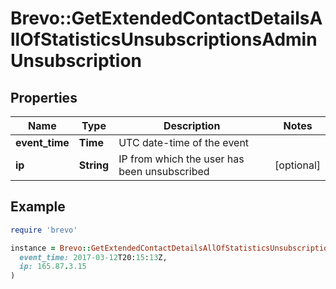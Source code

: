 # Brevo::GetExtendedContactDetailsAllOfStatisticsUnsubscriptionsAdminUnsubscription

## Properties

| Name | Type | Description | Notes |
| ---- | ---- | ----------- | ----- |
| **event_time** | **Time** | UTC date-time of the event |  |
| **ip** | **String** | IP from which the user has been unsubscribed | [optional] |

## Example

```ruby
require 'brevo'

instance = Brevo::GetExtendedContactDetailsAllOfStatisticsUnsubscriptionsAdminUnsubscription.new(
  event_time: 2017-03-12T20:15:13Z,
  ip: 165.87.3.15
)
```

